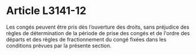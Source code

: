 # Article L3141-12

Les congés peuvent être pris dès l’ouverture des droits, sans préjudice des règles de détermination de la période de prise des congés et de l'ordre des départs et des règles de fractionnement du congé fixées dans les conditions prévues par la présente section.
